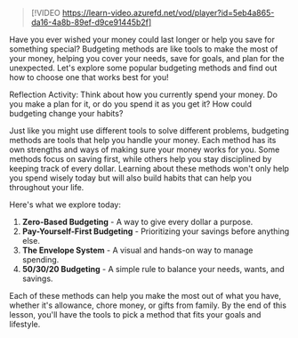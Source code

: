 > [!VIDEO https://learn-video.azurefd.net/vod/player?id=5eb4a865-da16-4a8b-89ef-d9ce91445b2f]

Have you ever wished your money could last longer or help you save for something special? Budgeting methods are like tools to make the most of your money, helping you cover your needs, save for goals, and plan for the unexpected. Let's explore some popular budgeting methods and find out how to choose one that works best for you!

Reflection Activity: Think about how you currently spend your money. Do you make a plan for it, or do you spend it as you get it? How could budgeting change your habits?

Just like you might use different tools to solve different problems, budgeting methods are tools that help you handle your money. Each method has its own strengths and ways of making sure your money works for you. Some methods focus on saving first, while others help you stay disciplined by keeping track of every dollar. Learning about these methods won't only help you spend wisely today but will also build habits that can help you throughout your life.

Here's what we explore today:

1. **Zero-Based Budgeting** - A way to give every dollar a purpose.
1. **Pay-Yourself-First Budgeting** - Prioritizing your savings before anything else.
1. **The Envelope System** - A visual and hands-on way to manage spending.
1. **50/30/20 Budgeting** - A simple rule to balance your needs, wants, and savings.

Each of these methods can help you make the most out of what you have, whether it's allowance, chore money, or gifts from family. By the end of this lesson, you'll have the tools to pick a method that fits your goals and lifestyle.
